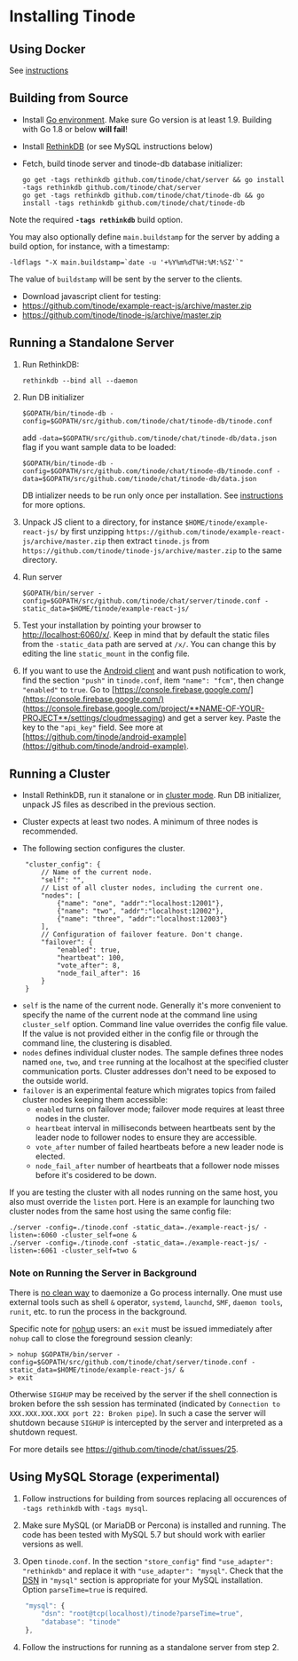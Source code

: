 # Installing Tinode

## Using Docker

See [instructions](./docker/README.md)

## Building from Source

- Install [Go environment](https://golang.org/doc/install). Make sure Go version is at least 1.9. Building with Go 1.8 or below **will fail**!

- Install [RethinkDB](https://www.rethinkdb.com/docs/install/) (or see MySQL instructions below)

- Fetch, build tinode server and tinode-db database initializer:
	```
	go get -tags rethinkdb github.com/tinode/chat/server && go install -tags rethinkdb github.com/tinode/chat/server
	go get -tags rethinkdb github.com/tinode/chat/tinode-db && go install -tags rethinkdb github.com/tinode/chat/tinode-db
	```

Note the required **`-tags rethinkdb`** build option. 

You may also optionally define `main.buildstamp` for the server by adding a build option, for instance, with a timestamp:
```
-ldflags "-X main.buildstamp=`date -u '+%Y%m%dT%H:%M:%SZ'`"
```
The value of `buildstamp` will be sent by the server to the clients.

- Download javascript client for testing:
 - https://github.com/tinode/example-react-js/archive/master.zip
 - https://github.com/tinode/tinode-js/archive/master.zip

## Running a Standalone Server


1. Run RethinkDB:
	```
	rethinkdb --bind all --daemon
	```

2. Run DB initializer
	```
	$GOPATH/bin/tinode-db -config=$GOPATH/src/github.com/tinode/chat/tinode-db/tinode.conf
	```
	add `-data=$GOPATH/src/github.com/tinode/chat/tinode-db/data.json` flag if you want sample data to be loaded:
	```
	$GOPATH/bin/tinode-db -config=$GOPATH/src/github.com/tinode/chat/tinode-db/tinode.conf -data=$GOPATH/src/github.com/tinode/chat/tinode-db/data.json
	```
	
	DB intializer needs to be run only once per installation. See [instructions](tinode-db/README.md) for more options.

3. Unpack JS client to a directory, for instance `$HOME/tinode/example-react-js/` by first unzipping `https://github.com/tinode/example-react-js/archive/master.zip` then extract `tinode.js` from `https://github.com/tinode/tinode-js/archive/master.zip` to the same directory.

4. Run server 
	```
	$GOPATH/bin/server -config=$GOPATH/src/github.com/tinode/chat/server/tinode.conf -static_data=$HOME/tinode/example-react-js/
	```

5. Test your installation by pointing your browser to [http://localhost:6060/x/](http://localhost:6060/x/). Keep in mind that by default the static files from the `-static_data` path are served at `/x/`. You can change this by editing the line `static_mount` in the config file.

6.  If you want to use the [Android client](https://github.com/tinode/android-example) and want push notification to work, find the section `"push"` in `tinode.conf`, item `"name": "fcm"`, then change `"enabled"` to `true`. Go to [https://console.firebase.google.com/](https://console.firebase.google.com/) (https://console.firebase.google.com/project/**NAME-OF-YOUR-PROJECT**/settings/cloudmessaging) and get a server key. Paste the key to the `"api_key"` field. See more at [https://github.com/tinode/android-example](https://github.com/tinode/android-example).

## Running a Cluster

- Install RethinkDB, run it stanalone or in [cluster mode](https://www.rethinkdb.com/docs/start-a-server/#a-rethinkdb-cluster-using-multiple-machines). Run DB initializer, unpack JS files as described in the previous section.

- Cluster expects at least two nodes. A minimum of three nodes is recommended. 

- The following section configures the cluster.

```
	"cluster_config": {
		// Name of the current node.
		"self": "",
		// List of all cluster nodes, including the current one.
		"nodes": [
			{"name": "one", "addr":"localhost:12001"},
			{"name": "two", "addr":"localhost:12002"},
			{"name": "three", "addr":"localhost:12003"}
		],
		// Configuration of failover feature. Don't change.
		"failover": {
			"enabled": true,
			"heartbeat": 100,
			"vote_after": 8,
			"node_fail_after": 16
		}
	}
```
* `self` is the name of the current node. Generally it's more convenient to specify the name of the current node at the command line using `cluster_self` option. Command line value overrides the config file value. If the value is not provided either in the config file or through the command line, the clustering is disabled. 
* `nodes` defines individual cluster nodes. The sample defines three nodes named `one`, `two`, and `tree` running at the localhost at the specified cluster communication ports. Cluster addresses don't need to be exposed to the outside world.
* `failover` is an experimental feature which migrates topics from failed cluster nodes keeping them accessible:
  * `enabled` turns on failover mode; failover mode requires at least three nodes in the cluster.
  * `heartbeat` interval in milliseconds between heartbeats sent by the leader node to follower nodes to ensure they are accessible.
  * `vote_after` number of failed heartbeats before a new leader node is elected.
  * `node_fail_after` number of heartbeats that a follower node misses before it's cosidered to be down.

If you are testing the cluster with all nodes running on the same host, you also must override the `listen` port. Here is an example for launching two cluster nodes from the same host using the same config file:
```
./server -config=./tinode.conf -static_data=./example-react-js/ -listen=:6060 -cluster_self=one &
./server -config=./tinode.conf -static_data=./example-react-js/ -listen=:6061 -cluster_self=two &
```

### Note on Running the Server in Background

There is [no clean way](https://github.com/golang/go/issues/227) to daemonize a Go process internally. One must use external tools such as shell `&` operator, `systemd`, `launchd`, `SMF`, `daemon tools`, `runit`, etc. to run the process in the background.

Specific note for [nohup](https://en.wikipedia.org/wiki/Nohup) users: an `exit` must be issued immediately after `nohup` call to close the foreground session cleanly:

```
> nohup $GOPATH/bin/server -config=$GOPATH/src/github.com/tinode/chat/server/tinode.conf -static_data=$HOME/tinode/example-react-js/ &
> exit
```

Otherwise `SIGHUP` may be received by the server if the shell connection is broken before the ssh session has terminated (indicated by `Connection to XXX.XXX.XXX.XXX port 22: Broken pipe`). In such a case the server will shutdown because `SIGHUP` is intercepted by the server and interpreted as a shutdown request.

For more details see https://github.com/tinode/chat/issues/25.

## Using MySQL Storage (experimental)

1. Follow instructions for building from sources replacing all occurences of `-tags rethinkdb` with `-tags mysql`.

2. Make sure MySQL (or MariaDB or Percona) is installed and running. The code has been tested with MySQL 5.7 but should work with earlier versions as well.

3. Open `tinode.conf`. In the section `"store_config"` find `"use_adapter": "rethinkdb"` and replace it with `"use_adapter": "mysql"`. Check that the [DSN](https://github.com/go-sql-driver/mysql#dsn-data-source-name) in `"mysql"` section is appropriate for your MySQL installation. Option `parseTime=true` is required. 
```js
	"mysql": {
		"dsn": "root@tcp(localhost)/tinode?parseTime=true",
		"database": "tinode"
	},
```

4. Follow the instructions for running as a standalone server from step 2.
